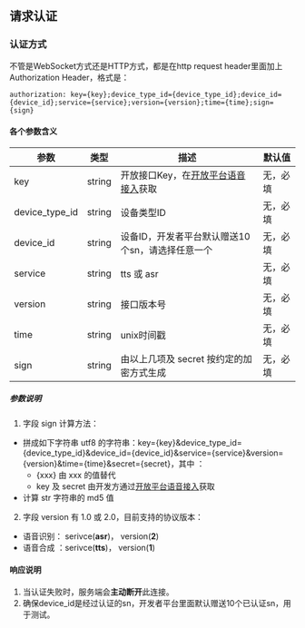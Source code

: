 ## 请求认证

### 认证方式

不管是WebSocket方式还是HTTP方式，都是在http request header里面加上Authorization Header，格式是：

```text
authorization: key={key};device_type_id={device_type_id};device_id={device_id};service={service};version={version};time={time};sign={sign}
```

#### 各个参数含义

| 参数            | 类型     | 描述                     | 默认值  |
| -------------- | ------ | ---------------------- | ---- |
| key            | string | 开放接口Key，在[开放平台语音接入](https://developer.rokid.com/docs/5-enableVoice/rokid-vsvy-sdk-docs/rookie-guide/voiceParam.html)获取        | 无，必填 |
| device_type_id | string | 设备类型ID                 | 无，必填 |
| device_id      | string | 设备ID，开发者平台默认赠送10个sn，请选择任意一个                   | 无，必填 |
| service        | string | tts 或 asr         | 无，必填 |
| version        | string | 接口版本号                  | 无，必填 |
| time     | string | unix时间戳              | 无，必填 |
| sign           | string | 由以上几项及 secret 按约定的加密方式生成 | 无，必填 |

##### 参数说明

1. 字段 sign 计算方法：
  - 拼成如下字符串 utf8 的字符串：key={key}&device_type_id={device_type_id}&device_id={device_id}&service={service}&version={version}&time={time}&secret={secret}，其中 ：
     - {xxx} 由 xxx 的值替代
     - key 及 secret 由开发方通过[开放平台语音接入](https://developer.rokid.com/docs/5-enableVoice/rokid-vsvy-sdk-docs/rookie-guide/voiceParam.html)获取
  - 计算 str 字符串的 md5 值
2. 字段 version 有 1.0 或 2.0，目前支持的协议版本：
  - 语音识别： serivce(**asr**)， version(**2**)
  - 语音合成 ：serivce(**tts**)， version(**1**)



#### 响应说明
1. 当认证失败时，服务端会**主动断开**此连接。
2. 确保device_id是经过认证的sn，开发者平台里面默认赠送10个已认证sn，用于测试。


